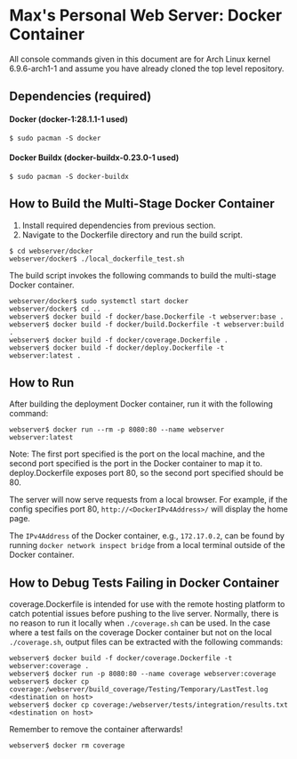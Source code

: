 # Max's Personal Web Server: Docker Container

All console commands given in this document are for Arch Linux kernel 6.9.6-arch1-1 and assume you have already cloned the top level repository.

## Dependencies (required)

#### Docker (docker-1:28.1.1-1 used)
```console
$ sudo pacman -S docker
```

#### Docker Buildx (docker-buildx-0.23.0-1 used)
```console
$ sudo pacman -S docker-buildx
```

## How to Build the Multi-Stage Docker Container
1. Install required dependencies from previous section.
2. Navigate to the Dockerfile directory and run the build script.
```console
$ cd webserver/docker
webserver/docker$ ./local_dockerfile_test.sh
```
The build script invokes the following commands to build the multi-stage Docker container.
```console
webserver/docker$ sudo systemctl start docker
webserver/docker$ cd ..
webserver$ docker build -f docker/base.Dockerfile -t webserver:base .
webserver$ docker build -f docker/build.Dockerfile -t webserver:build .
webserver$ docker build -f docker/coverage.Dockerfile .
webserver$ docker build -f docker/deploy.Dockerfile -t webserver:latest .
```

## How to Run
After building the deployment Docker container, run it with the following command: 
```console
webserver$ docker run --rm -p 8080:80 --name webserver webserver:latest
```

Note: The first port specified is the port on the local machine, and the second port specified is the port in the Docker container to map it to. deploy.Dockerfile exposes port 80, so the second port specified should be 80.

The server will now serve requests from a local browser. For example, if the config specifies port 80, `http://<DockerIPv4Address>/` will display the home page.

The `IPv4Address` of the Docker container, e.g., `172.17.0.2`, can be found by running `docker network inspect bridge` from a local terminal outside of the Docker container.

## How to Debug Tests Failing in Docker Container
coverage.Dockerfile is intended for use with the remote hosting platform to catch potential issues before pushing to the live server. Normally, there is no reason to run it locally when `./coverage.sh` can be used. In the case where a test fails on the coverage Docker container but not on the local `./coverage.sh`, output files can be extracted with the following commands:
```console
webserver$ docker build -f docker/coverage.Dockerfile -t webserver:coverage .
webserver$ docker run -p 8080:80 --name coverage webserver:coverage
webserver$ docker cp coverage:/webserver/build_coverage/Testing/Temporary/LastTest.log <destination on host>
webserver$ docker cp coverage:/webserver/tests/integration/results.txt <destination on host>
```
Remember to remove the container afterwards!
```console
webserver$ docker rm coverage
```